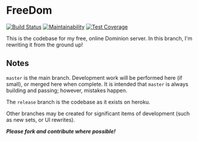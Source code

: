 FreeDom
======

[![Build Status](https://travis-ci.org/asilano/free-dom.png?branch=restart)](https://travis-ci.org/asilano/free-dom)
[![Maintainability](https://api.codeclimate.com/v1/badges/d8e348ce1cb2fd161584/maintainability)](https://codeclimate.com/github/asilano/free-dom/maintainability)
[![Test Coverage](https://api.codeclimate.com/v1/badges/d8e348ce1cb2fd161584/test_coverage)](https://codeclimate.com/github/asilano/free-dom/test_coverage)

This is the codebase for my free, online Dominion server. In this branch, I'm rewriting it from the ground up!

Notes
-----

`master` is the main branch. Development work will be performed here (if small), or merged here when complete. It is intended that `master` is always building and passing; however, mistakes happen.

The `release` branch is the codebase as it exists on heroku.

Other branches may be created for significant items of development (such as new sets, or UI rewrites).

_**Please fork and contribute where possible!**_